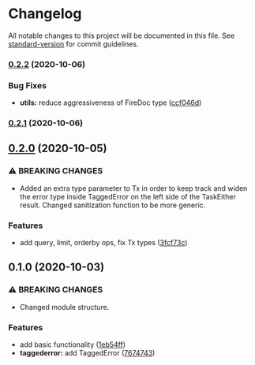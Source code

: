 # Changelog

All notable changes to this project will be documented in this file. See [standard-version](https://github.com/conventional-changelog/standard-version) for commit guidelines.

### [0.2.2](https://github.com/tormenteddan/lambda-store/compare/v0.2.1...v0.2.2) (2020-10-06)


### Bug Fixes

* **utils:** reduce aggressiveness of FireDoc type ([ccf046d](https://github.com/tormenteddan/lambda-store/commit/ccf046d0ac7491257a49310f8674127602c42155))

### [0.2.1](https://github.com/tormenteddan/lambda-store/compare/v0.2.0...v0.2.1) (2020-10-06)

## [0.2.0](https://github.com/tormenteddan/lambda-store/compare/v0.1.0...v0.2.0) (2020-10-05)


### ⚠ BREAKING CHANGES

* Added an extra type parameter to Tx in order to keep track and widen the error type
inside TaggedError on the left side of the TaskEither result. Changed sanitization function to be
more generic.

### Features

* add query, limit, orderby ops, fix Tx types ([3fcf73c](https://github.com/tormenteddan/lambda-store/commit/3fcf73c7e2a479c44a14556031522e1a7505b799))

## 0.1.0 (2020-10-03)


### ⚠ BREAKING CHANGES

* Changed module structure.

### Features

* add basic functionality ([1eb54ff](https://github.com/tormenteddan/lambda-store/commit/1eb54ff5b2150e1cbc799d34941d81f01708d9f3))
* **taggederror:** add TaggedError ([7674743](https://github.com/tormenteddan/lambda-store/commit/76747435b443b616a153a353f2752f32f543ad32))
